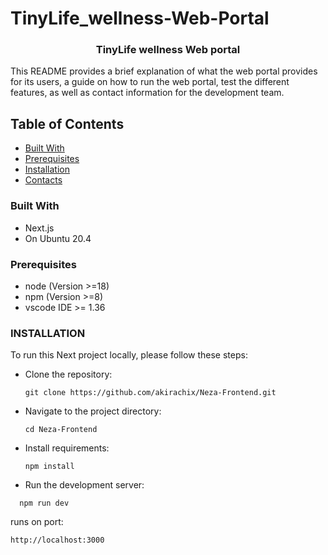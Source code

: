 # TinyLife_wellness-Web-Portal
<a name="readme-top"></a>
<h3 align="center">TinyLife wellness Web portal</h3>
  This README provides a brief explanation of what the web portal provides for its users, a guide on how to run the web portal, test the different features, as well as contact information for the development team.
  
## Table of Contents
- [Built With](#built-with)
- [Prerequisites](#prerequisites)
- [Installation](#installation)
- [Contacts](#contacts)
### Built With
- Next.js
- On Ubuntu 20.4


### Prerequisites
- node (Version >=18)
- npm (Version >=8)
- vscode IDE >= 1.36
  
### INSTALLATION
To run this Next project locally, please follow these steps:
- Clone the repository:
  ```
  git clone https://github.com/akirachix/Neza-Frontend.git
  ```

- Navigate to the project directory:
  ```
  cd Neza-Frontend
  ```
  
- Install requirements:
  ```
  npm install
  ```
  
- Run the development server:
```
  npm run dev
```
runs on port:
```
http://localhost:3000 
```
  

